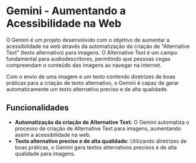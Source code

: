 # Gemini - Aumentando a Acessibilidade na Web

O Gemini é um projeto desenvolvido com o objetivo de aumentar a acessibilidade na web através da automatização da criação de "Alternative Text" (texto alternativo) para imagens. O Alternative Text é um campo fundamental para audiodescritores, permitindo que pessoas cegas compreendam o conteúdo das imagens ao navegar na internet.

Com o envio de uma imagem e um texto contendo diretrizes de boas práticas para a criação de texto alternativo, o Gemini é capaz de gerar automaticamente um texto alternativo preciso e de alta qualidade.

## Funcionalidades

- **Automatização da criação de Alternative Text:** O Gemini automatiza o processo de criação de Alternative Text para imagens, aumentando assim a acessibilidade na web.
- **Texto alternativo preciso e de alta qualidade:** Utilizando diretrizes de boas práticas, o Gemini gera textos alternativos precisos e de alta qualidade para imagens.
